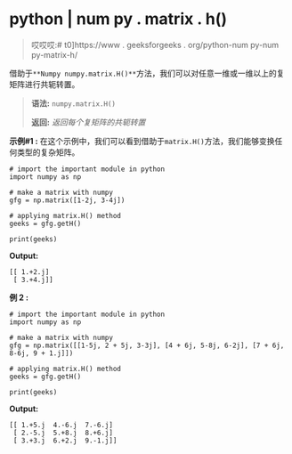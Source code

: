 # python | num py . matrix . h()

> 哎哎哎:# t0]https://www . geeksforgeeks . org/python-num py-num py-matrix-h/

借助于`**Numpy numpy.matrix.H()**`方法，我们可以对任意一维或一维以上的复矩阵进行共轭转置。

> **语法:** `numpy.matrix.H()`
> 
> **返回:** *返回每个复矩阵的共轭转置*

**示例#1 :**
在这个示例中，我们可以看到借助于`matrix.H()`方法，我们能够变换任何类型的复杂矩阵。

```
# import the important module in python
import numpy as np

# make a matrix with numpy
gfg = np.matrix([1-2j, 3-4j])

# applying matrix.H() method
geeks = gfg.getH()

print(geeks)
```

**Output:**

```
[[ 1.+2.j]
 [ 3.+4.j]]

```

**例 2 :**

```
# import the important module in python
import numpy as np

# make a matrix with numpy
gfg = np.matrix([[1-5j, 2 + 5j, 3-3j], [4 + 6j, 5-8j, 6-2j], [7 + 6j, 8-6j, 9 + 1.j]])

# applying matrix.H() method
geeks = gfg.getH()

print(geeks)
```

**Output:**

```
[[ 1.+5.j  4.-6.j  7.-6.j]
 [ 2.-5.j  5.+8.j  8.+6.j]
 [ 3.+3.j  6.+2.j  9.-1.j]]

```